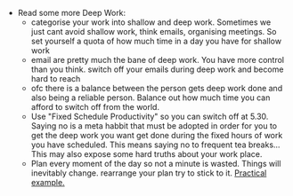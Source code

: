 ---
---

- Read some more Deep Work:
  - categorise your work into shallow and deep work. Sometimes we just cant avoid shallow work, think emails, organising meetings. So set yourself a quota of how much time in a day you have for shallow work
  - email are pretty much the bane of deep work. You have more control than you think. switch off your emails during deep work and become hard to reach
  - ofc there is a balance between the person gets deep work done and also being a reliable person. Balance out how much time you can afford to switch off from the world.
  - Use "Fixed Schedule Productivity" so you can switch off at 5.30. Saying no is a meta habbit that must be adopted in order for you to get the deep work you want get done during the fixed hours of work you have scheduled. This means saying no to frequent tea breaks... This may also expose some hard truths about your work place.
  - Plan every moment of the day so not a minute is wasted. Things will inevitably change. rearrange your plan try to stick to it. [Practical example.](https://www.calnewport.com/blog/2013/12/21/deep-habits-the-importance-of-planning-every-minute-of-your-work-day/)
